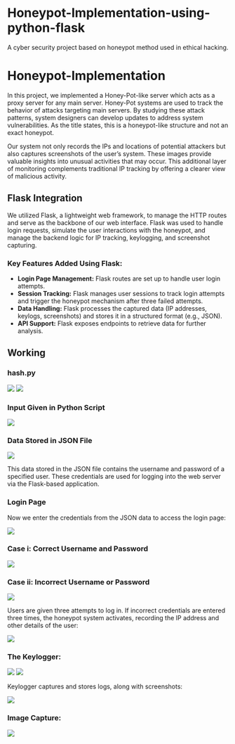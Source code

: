 # Honeypot-Implementation-using-python-flask
A cyber security project based on honeypot method used in ethical hacking.
# Honeypot-Implementation

In this project, we implemented a Honey-Pot-like server which acts as a proxy server for any main server. Honey-Pot systems are used to track the behavior of attacks targeting main servers. By studying these attack patterns, system designers can develop updates to address system vulnerabilities. As the title states, this is a honeypot-like structure and not an exact honeypot.

Our system not only records the IPs and locations of potential attackers but also captures screenshots of the user’s system. These images provide valuable insights into unusual activities that may occur. This additional layer of monitoring complements traditional IP tracking by offering a clearer view of malicious activity.

## Flask Integration
We utilized Flask, a lightweight web framework, to manage the HTTP routes and serve as the backbone of our web interface. Flask was used to handle login requests, simulate the user interactions with the honeypot, and manage the backend logic for IP tracking, keylogging, and screenshot capturing.

### Key Features Added Using Flask:
- **Login Page Management:** Flask routes are set up to handle user login attempts.
- **Session Tracking:** Flask manages user sessions to track login attempts and trigger the honeypot mechanism after three failed attempts.
- **Data Handling:** Flask processes the captured data (IP addresses, keylogs, screenshots) and stores it in a structured format (e.g., JSON).
- **API Support:** Flask exposes endpoints to retrieve data for further analysis.

## Working

### **hash.py**

![](/images/1.jpg)
![](/images/2.jpg)

### **Input Given in Python Script**
![](/images/3.jpg)

### **Data Stored in JSON File**
![](/images/13.jpg)

This data stored in the JSON file contains the username and password of a specified user. These credentials are used for logging into the web server via the Flask-based application.

### **Login Page**
Now we enter the credentials from the JSON data to access the login page:

![](/images/4.png)

### **Case i: Correct Username and Password**

![](/images/5.png)

### **Case ii: Incorrect Username or Password**

![](/images/6.png)

Users are given three attempts to log in. If incorrect credentials are entered three times, the honeypot system activates, recording the IP address and other details of the user:

![](/images/7.png)

### **The Keylogger:**

![](/images/8.jpg)
![](/images/9.jpg)

Keylogger captures and stores logs, along with screenshots:

![](/images/10.jpg)

### **Image Capture:**

![](/images/11.jpg)

</br></br>


